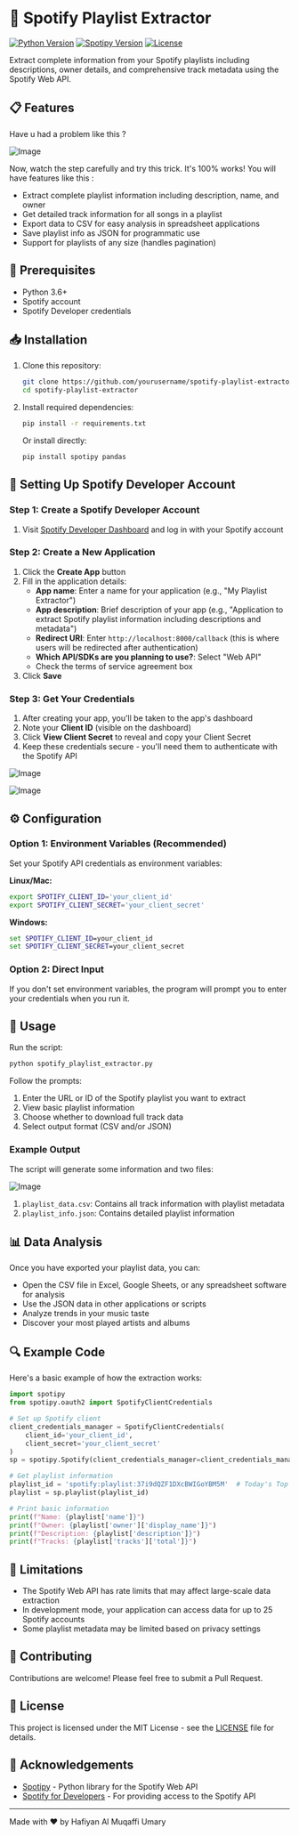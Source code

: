 # 🎵 Spotify Playlist Extractor

[![Python Version](https://img.shields.io/badge/python-3.6+-blue.svg)](https://www.python.org/downloads/)
[![Spotipy Version](https://img.shields.io/badge/spotipy-2.19.0-green.svg)](https://github.com/plamere/spotipy)
[![License](https://img.shields.io/badge/license-MIT-blue.svg)](LICENSE)

Extract complete information from your Spotify playlists including descriptions, owner details, and comprehensive track metadata using the Spotify Web API.

## 📋 Features

Have u had a problem like this ?

![Image](https://github.com/user-attachments/assets/eb46f184-e360-4e81-b09c-d1f07de765c3)

Now, watch the step carefully and try this trick. It's 100% works! You will have features like this :

- Extract complete playlist information including description, name, and owner
- Get detailed track information for all songs in a playlist
- Export data to CSV for easy analysis in spreadsheet applications
- Save playlist info as JSON for programmatic use
- Support for playlists of any size (handles pagination)

## 🔧 Prerequisites

- Python 3.6+
- Spotify account
- Spotify Developer credentials

## 📥 Installation

1. Clone this repository:
   ```bash
   git clone https://github.com/yourusername/spotify-playlist-extractor.git
   cd spotify-playlist-extractor
   ```

2. Install required dependencies:
   ```bash
   pip install -r requirements.txt
   ```
   
   Or install directly:
   ```bash
   pip install spotipy pandas
   ```

## 🔑 Setting Up Spotify Developer Account

### Step 1: Create a Spotify Developer Account

1. Visit [Spotify Developer Dashboard](https://developer.spotify.com/dashboard/) and log in with your Spotify account

### Step 2: Create a New Application

1. Click the **Create App** button
2. Fill in the application details:
   - **App name**: Enter a name for your application (e.g., "My Playlist Extractor")
   - **App description**: Brief description of your app (e.g., "Application to extract Spotify playlist information including descriptions and metadata")
   - **Redirect URI**: Enter `http://localhost:8000/callback` (this is where users will be redirected after authentication)
   - **Which API/SDKs are you planning to use?**: Select "Web API"
   - Check the terms of service agreement box
3. Click **Save**

### Step 3: Get Your Credentials

1. After creating your app, you'll be taken to the app's dashboard
2. Note your **Client ID** (visible on the dashboard)
3. Click **View Client Secret** to reveal and copy your Client Secret
4. Keep these credentials secure - you'll need them to authenticate with the Spotify API

![Image](https://github.com/user-attachments/assets/43575a42-ecab-4516-991a-fda08bcad55f)

![Image](https://github.com/user-attachments/assets/ed6efe58-7ace-4c2c-85a3-5a758917ca27)

## ⚙️ Configuration

### Option 1: Environment Variables (Recommended)

Set your Spotify API credentials as environment variables:

**Linux/Mac:**
```bash
export SPOTIFY_CLIENT_ID='your_client_id'
export SPOTIFY_CLIENT_SECRET='your_client_secret'
```

**Windows:**
```cmd
set SPOTIFY_CLIENT_ID=your_client_id
set SPOTIFY_CLIENT_SECRET=your_client_secret
```

### Option 2: Direct Input

If you don't set environment variables, the program will prompt you to enter your credentials when you run it.

## 🚀 Usage

Run the script:

```bash
python spotify_playlist_extractor.py
```

Follow the prompts:

1. Enter the URL or ID of the Spotify playlist you want to extract
2. View basic playlist information
3. Choose whether to download full track data
4. Select output format (CSV and/or JSON)

### Example Output

The script will generate some information and two files:

![Image](https://github.com/user-attachments/assets/3d6f6aa6-dfa7-4974-b4f6-bdb71d7cc191)

1. `playlist_data.csv`: Contains all track information with playlist metadata
2. `playlist_info.json`: Contains detailed playlist information

## 📊 Data Analysis

Once you have exported your playlist data, you can:

- Open the CSV file in Excel, Google Sheets, or any spreadsheet software for analysis
- Use the JSON data in other applications or scripts
- Analyze trends in your music taste
- Discover your most played artists and albums

## 🔍 Example Code

Here's a basic example of how the extraction works:

```python
import spotipy
from spotipy.oauth2 import SpotifyClientCredentials

# Set up Spotify client
client_credentials_manager = SpotifyClientCredentials(
    client_id='your_client_id', 
    client_secret='your_client_secret'
)
sp = spotipy.Spotify(client_credentials_manager=client_credentials_manager)

# Get playlist information
playlist_id = 'spotify:playlist:37i9dQZF1DXcBWIGoYBM5M'  # Today's Top Hits
playlist = sp.playlist(playlist_id)

# Print basic information
print(f"Name: {playlist['name']}")
print(f"Owner: {playlist['owner']['display_name']}")
print(f"Description: {playlist['description']}")
print(f"Tracks: {playlist['tracks']['total']}")
```

## 📝 Limitations

- The Spotify Web API has rate limits that may affect large-scale data extraction
- In development mode, your application can access data for up to 25 Spotify accounts
- Some playlist metadata may be limited based on privacy settings

## 🤝 Contributing

Contributions are welcome! Please feel free to submit a Pull Request.

## 📄 License

This project is licensed under the MIT License - see the [LICENSE](LICENSE) file for details.

## 🙏 Acknowledgements

- [Spotipy](https://github.com/plamere/spotipy) - Python library for the Spotify Web API
- [Spotify for Developers](https://developer.spotify.com/) - For providing access to the Spotify API

---

Made with ❤️ by Hafiyan Al Muqaffi Umary
